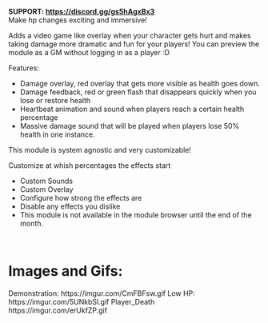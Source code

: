 <b>SUPPORT: https://discord.gg/gs5hAgxBx3</b></br>
Make hp changes exciting and immersive!

Adds a video game like overlay when your character gets hurt and makes taking damage more dramatic and fun for your players!
You can preview the module as a GM without logging in as a player :D

Features:<br>
- Damage overlay, red overlay that gets more visible as health goes down.<br>
- Damage feedback, red or green flash that disappears quickly when you lose or restore health<br>
- Heartbeat animation and sound when players reach a certain health percentage<br>
- Massive damage sound that will be played when players lose 50% health in one instance.<br>

This module is system agnostic and very customizable!

Customize at whish percentages the effects start<br>
- Custom Sounds<br>
- Custom Overlay<br>
- Configure how strong the effects are<br>
- Disable any effects you dislike<br>
- This module is not available in the module browser until the end of the month.
<br>

<h1>Images and Gifs:</h1>
<div>
Demonstration:
https://imgur.com/CmFBFsw.gif
Low HP:<br>
https://imgur.com/5UNkbSl.gif
Player_Death<br>
https://imgur.com/erUkfZP.gif

